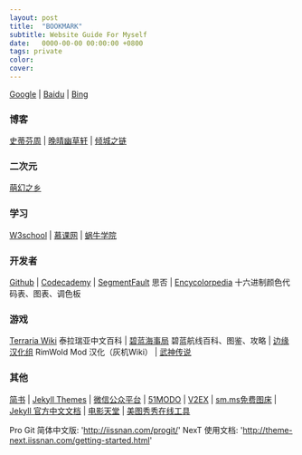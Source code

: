 ```yaml
---
layout: post
title:  "BOOKMARK"
subtitle: Website Guide For Myself
date:   0000-00-00 00:00:00 +0800
tags: private
color:
cover:
---
```

[Google](https://google.com) |
[Baidu](https://baidu.com) |
[Bing](https://cn.bing.com)
### 博客
[史蒂芬周](http://www.sdifen.com) |
[晚晴幽草轩](https://www.jeffjade.com) |
[倾城之链](https://nicelinks.site)

### 二次元
[萌幻之乡](http://moehuan.club)

### 学习
[W3school](http://www.w3school.com.cn) |
[慕课网](https://www.imooc.com) |
[蜗牛学院](http://www.woniuxy.com)

### 开发者
[Github](https://github.com) |
[Codecademy](https://www.codecademy.com) |
[SegmentFault](https://segmentfault.com) 思否 |
[Encycolorpedia](https://encycolorpedia.cn)
十六进制颜色代码表、图表、调色板

### 游戏

[Terraria Wiki](https://terraria-zh.gamepedia.com/Terraria_Wiki)
泰拉瑞亚中文百科 |
[碧蓝海事局](http://wiki.joyme.com/blhx)
碧蓝航线百科、图鉴、攻略 |
[边缘汉化组](https://rimworldzh.huijiwiki.com)
 RimWold Mod 汉化（灰机Wiki） |
[武神传说](http://game.wsmud.com)

### 其他

[简书](https://www.jianshu.com) |
[Jekyll Themes](http://jekyllthemes.org) |
[微信公众平台](https://mp.weixin.qq.com) |
[51MODO](http://www.51modo.cc) |
[V2EX](https://www.v2ex.com) |
[sm.ms免费图床](https://sm.ms) |
[Jekyll 官方中文文档](https://www.jekyll.com.cn) |
[电影天堂](http://www.dytt8.net) |
[美图秀秀在线工具](https://xiuxiu.web.meitu.com)

Pro Git 简体中文版: 'http://iissnan.com/progit/'
NexT 使用文档: 'http://theme-next.iissnan.com/getting-started.html'
